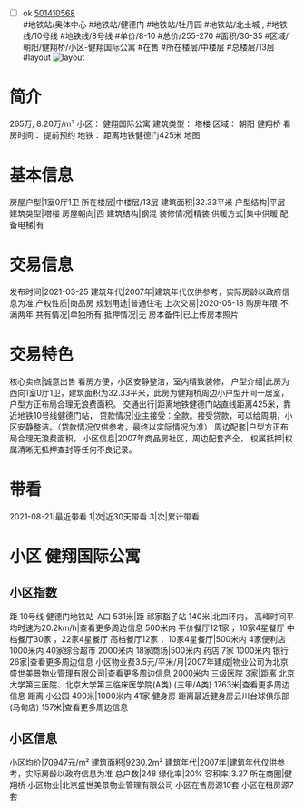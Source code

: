 - [ ] ok [501410568](https://bj.5i5j.com/ershoufang/501410568.html)  
 #地铁站/奥体中心 #地铁站/健德门 #地铁站/牡丹园 #地铁站/北土城 ,  #地铁线/10号线 #地铁线/8号线
#单价/8-10 #总价/255-270 #面积/30-35   #区域/朝阳/健翔桥/小区-健翔国际公寓 #在售 #所在楼层/中楼层 #总楼层/13层 #layout 
![layout](http://image2a.5i5j.com/bdir/layout/0d7ebef8c498438485035d65414eb612.jpg_P5.jpg) 
# 简介 
 265万,  8.20万/m² 
小区： 健翔国际公寓
建筑类型： 塔楼
区域： 朝阳 健翔桥
看房时间： 提前预约
地铁： 距离地铁健德门425米 地图
# 基本信息 
 房屋户型|1室0厅1卫
所在楼层|中楼层/13层
建筑面积|32.33平米
户型结构|平层
建筑类型|塔楼
房屋朝向|西
建筑结构|钢混
装修情况|精装
供暖方式|集中供暖
配备电梯|有
# 交易信息 
 发布时间|2021-03-25
建筑年代|2007年|建筑年代仅供参考，实际房龄以政府信息为准
产权性质|商品房
规划用途|普通住宅
上次交易|2020-05-18
购房年限|不满两年
共有情况|单独所有
抵押情况|无
房本备件|已上传房本照片
# 交易特色 
 核心卖点|诚意出售 看房方便，小区安静整洁，室内精致装修，
户型介绍|此房为西向1室0厅1卫，建筑面积为32.33平米，此房为健翔桥周边小户型开间一居室，户型方正布局合理无浪费面积。
交通出行|距离地铁健德门站直线距离425米，靠近地铁10号线健德门站，
贷款情况|业主接受：全款。接受贷款，可以给周期，小区安静整洁。（贷款情况仅供参考，最终以实际情况为准）
周边配套|户型方正布局合理无浪费面积，
小区信息|2007年商品房社区，周边配套齐全，
权属抵押|权属清晰无抵押查封等任何不良记录。
# 带看 
 2021-08-21|最近带看	 1|次|近30天带看	 3|次|累计带看
# 小区 健翔国际公寓
## 小区指数 
 距 10号线 健德门地铁站-A口 531米|距 祁家豁子站 140米|北四环内， 高峰时间平均时速为20.2km/h|查看更多周边信息
500米内 平价餐厅121家 ，10家4星餐厅
中档餐厅30家 ，22家4星餐厅
高档餐厅12家 ，10家4星餐厅|500米内 4家便利店
1000米内 40家综合超市
2000米内 18家商场|500米内 药店 7家
1000米内 银行 26家|查看更多周边信息
小区物业费3.5元/平米/月|2007年建成|物业公司为北京盛世美景物业管理有限公司|查看更多周边信息
2000米内 三级医院 3家|距离 北京大学第三医院、北京大学第三临床医学院(A类) (三甲/A类) 1763米|查看更多周边信息
距离 小公园 490米|1000米内 41家 健身房
距离最近健身房云川台球俱乐部(马甸店) 157米|查看更多周边信息
## 小区信息 
 小区均价|70947元/m²
建筑面积|9230.2m²
建筑年代|2007年|建筑年代仅供参考，实际房龄以政府信息为准
总户数|248
绿化率|20%
容积率|3.27
所在商圈|健翔桥
小区物业|北京盛世美景物业管理有限公司
小区在售房源10套
小区在租房源7套

